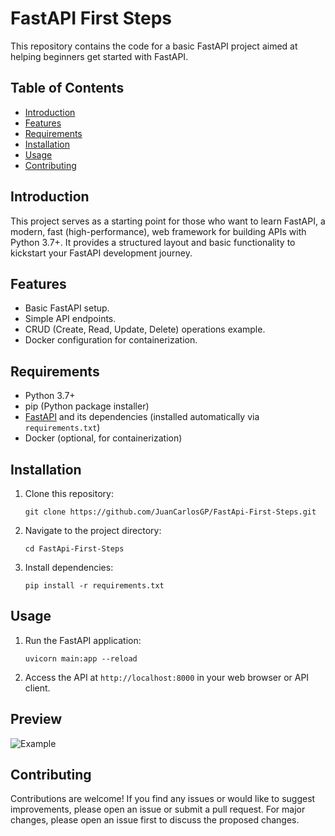 # FastAPI First Steps

This repository contains the code for a basic FastAPI project aimed at helping beginners get started with FastAPI.

## Table of Contents

- [Introduction](#introduction)
- [Features](#features)
- [Requirements](#requirements)
- [Installation](#installation)
- [Usage](#usage)
- [Contributing](#contributing)

## Introduction

This project serves as a starting point for those who want to learn FastAPI, a modern, fast (high-performance), web framework for building APIs with Python 3.7+. It provides a structured layout and basic functionality to kickstart your FastAPI development journey.

## Features

- Basic FastAPI setup.
- Simple API endpoints.
- CRUD (Create, Read, Update, Delete) operations example.
- Docker configuration for containerization.

## Requirements

- Python 3.7+
- pip (Python package installer)
- [FastAPI](https://fastapi.tiangolo.com/) and its dependencies (installed automatically via `requirements.txt`)
- Docker (optional, for containerization)

## Installation

1. Clone this repository:

    ```
    git clone https://github.com/JuanCarlosGP/FastApi-First-Steps.git
    ```

2. Navigate to the project directory:

    ```
    cd FastApi-First-Steps
    ```

3. Install dependencies:

    ```
    pip install -r requirements.txt
    ```

## Usage

1. Run the FastAPI application:

    ```
    uvicorn main:app --reload
    ```

2. Access the API at `http://localhost:8000` in your web browser or API client.

## Preview

  <img src="https://cdn.discordapp.com/attachments/880375695518363668/1206613257784139907/image.png?ex=65dca52a&is=65ca302a&hm=af6564a24342f7af96de915cc8a5a23cf214c71f481bb845153be3a19d1b0539&" max-width="100%" height=auto alt="Example"> 

## Contributing

Contributions are welcome! If you find any issues or would like to suggest improvements, please open an issue or submit a pull request. For major changes, please open an issue first to discuss the proposed changes.
